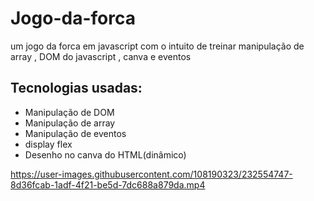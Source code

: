 # Jogo-da-forca 
um jogo da forca em javascript com o intuito de treinar manipulação de array , DOM do javascript , canva e eventos


## Tecnologias usadas:
- Manipulação de DOM
- Manipulação de array
- Manipulação de eventos
- display flex
- Desenho no canva do HTML(dinâmico)

https://user-images.githubusercontent.com/108190323/232554747-8d36fcab-1adf-4f21-be5d-7dc688a879da.mp4
